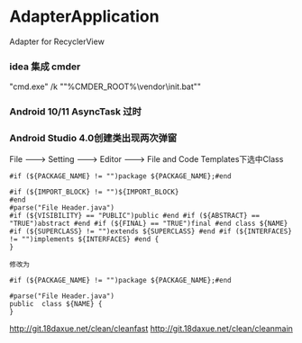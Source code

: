 # AdapterApplication

Adapter for RecyclerView

### idea 集成 cmder

"cmd.exe" /k ""%CMDER_ROOT%\vendor\init.bat""

### Android 10/11 AsyncTask 过时

### Android Studio 4.0创建类出现两次弹窗

File ---> Setting ---> Editor ---> File and Code Templates下选中Class

    #if (${PACKAGE_NAME} != "")package ${PACKAGE_NAME};#end
    
    #if (${IMPORT_BLOCK} != "")${IMPORT_BLOCK}
    #end
    #parse("File Header.java")
    #if (${VISIBILITY} == "PUBLIC")public #end #if (${ABSTRACT} == "TRUE")abstract #end #if (${FINAL} == "TRUE")final #end class ${NAME} #if (${SUPERCLASS} != "")extends ${SUPERCLASS} #end #if (${INTERFACES} != "")implements ${INTERFACES} #end {
    }

    修改为
    
    #if (${PACKAGE_NAME} != "")package ${PACKAGE_NAME};#end
     
    #parse("File Header.java")
    public  class ${NAME} {
    }

http://git.18daxue.net/clean/cleanfast
http://git.18daxue.net/clean/cleanmain